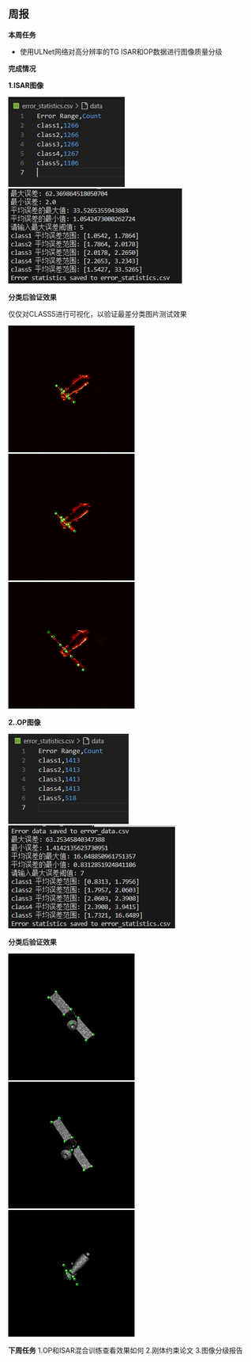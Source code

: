 ## 周报

**本周任务**

 - 使用ULNet网络对高分辨率的TG  ISAR和OP数据进行图像质量分级
 
 
**完成情况**

**1.ISAR图像**

 ![](/2025/2025.4.20/img/4.png)
  ![输入图片说明](/2025/2025.4.20/img/5.png)

**分类后验证效果**

仅仅对CLASS5进行可视化，以验证最差分类图片测试效果

![输入图片说明](/2025/2025.4.20/img/1.bmp)
![输入图片说明](/2025/2025.4.20/img/2.bmp)
![输入图片说明](/2025/2025.4.20/img/3.bmp)

**2..OP图像**

![输入图片说明](/2025/2025.4.20/img/6.png)
![输入图片说明](/2025/2025.4.20/img/7.png)

**分类后验证效果**

![输入图片说明](/2025/2025.4.20/img/8.bmp)
![输入图片说明](/2025/2025.4.20/img/9.bmp)
![输入图片说明](/2025/2025.4.20/img/10.bmp)

**下周任务**
1.OP和ISAR混合训练查看效果如何
2.刚体约束论文
3.图像分级报告

